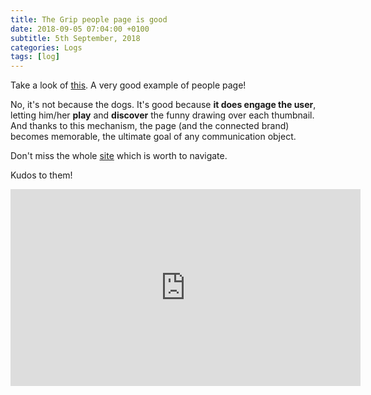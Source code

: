 ```yaml
---
title: The Grip people page is good
date: 2018-09-05 07:04:00 +0100
subtitle: 5th September, 2018
categories: Logs
tags: [log]
---
```


Take a look of [this](https://www.griplimited.com/people). A very good example of people page!

No, it's not because the dogs. It's good because **it does engage the user**, letting him/her **play** and **discover** the funny drawing over each thumbnail. And thanks to this mechanism, the page (and the connected brand) becomes memorable, the ultimate goal of any communication object.

Don't miss the whole [site](https://www.griplimited.com/) which is worth to navigate.

Kudos to them!

<iframe width="560" height="315" src="https://www.youtube.com/embed/QSouk5hDOu4?rel=0" frameborder="0" allow="autoplay; encrypted-media" allowfullscreen></iframe>